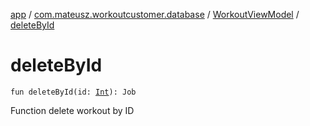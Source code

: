 [app](../../index.md) / [com.mateusz.workoutcustomer.database](../index.md) / [WorkoutViewModel](index.md) / [deleteById](./delete-by-id.md)

# deleteById

`fun deleteById(id: `[`Int`](https://kotlinlang.org/api/latest/jvm/stdlib/kotlin/-int/index.html)`): Job`

Function delete workout by ID

